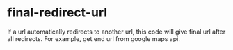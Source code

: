 # final-redirect-url
 If a url automatically redirects to another url, this code will give final url after all redirects. For example, get end url from google maps api.
